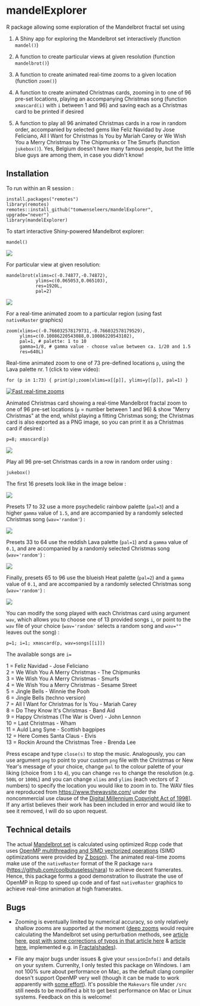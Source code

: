 # mandelExplorer

R package allowing some exploration of the Mandelbrot fractal set using

1.  A Shiny app for exploring the Mandelbrot set interactively (function `mandel()`)

2.  A function to create particular views at given resolution (function `mandelbrot()`)

3.  A function to create animated real-time zooms to a given location (function `zoom()`)

4.  A function to create animated Christmas cards, zooming in to one of 96 pre-set locations, playing an accompanying Christmas song (function `xmascard(i)` with `i` between 1 and 96) and saving each as a Christmas card to be printed if desired

5.  A function to play all 96 animated Christmas cards in a row in random order, accompanied by selected gems like Feliz Navidad by Jose Feliciano, All I Want for Christmas Is You by Mariah Carey or We Wish You a Merry Christmas by The Chipmunks or The Smurfs (function `jukebox()`). Yes, Belgium doesn't have many famous people, but the little blue guys are among them, in case you didn't know!

## Installation

To run within an R session :

```{r}
install.packages("remotes")
library(remotes)
remotes::install_github("tomwenseleers/mandelExplorer", upgrade="never")
library(mandelExplorer)
```

To start interactive Shiny-powered Mandelbrot explorer:

```{r}
mandel()
```

![](inst/png/shiny_app.png)

For particular view at given resolution:

```{r}
mandelbrot(xlims=c(-0.74877,-0.74872),
           ylims=c(0.065053,0.065103), 
           res=1920L,
           pal=2)
```

![](inst/png/mandelbrot.png)

For a real-time animated zoom to a particular region (using fast `nativeRaster` graphics)

```{r}
zoom(xlims=c(-0.766032578179731,-0.766032578179529),     
     ylims=c(0.10086220543088,0.10086220543102),      
     pal=1, # palette: 1 to 10     
     gamma=1/8, # gamma value - choose value between ca. 1/20 and 1.5    
     res=640L)
```

Real-time animated zoom to one of 73 pre-defined locations `p`, using the Lava palette nr. 1 (click to view video):

```{r}
for (p in 1:73) { print(p);zoom(xlims=x[[p]], ylims=y[[p]], pal=1) }
```

[![Fast real-time zooms](./inst/png/preset1.png?raw=true)](https://vimeo.com/783419550)

Animated Christmas card showing a real-time Mandelbrot fractal zoom to one of 96 pre-set locations (`p` = number between 1 and 96) & show "Merry Christmas" at the end, whilst playing a fitting Christmas song; the Christmas card is also exported as a PNG image, so you can print it as a Christmas card if desired :

`p=8; xmascard(p)`

![](inst/png/preset8.png)

Play all 96 pre-set Christmas cards in a row in random order using :

`jukebox()`

The first 16 presets look like in the image below :

![](inst/png/xmascard_presets.png)

Presets 17 to 32 use a more psychedelic rainbow palette (`pal=3`) and a higher `gamma` value of `1.5`, and are accompanied by a randomly selected Christmas song (`wav='random'`) :

![](inst/png/xmascard_presets_17_to_32.png)

Presets 33 to 64 use the reddish Lava palette (`pal=1`) and a `gamma` value of `0.1`, and are accompanied by a randomly selected Christmas song (`wav='random'`) :

![](inst/png/xmascard_presets_33_to_64.png)

Finally, presets 65 to 96 use the blueish Heat palette (`pal=2`) and a `gamma` value of `0.1`, and are accompanied by a randomly selected Christmas song (`wav='random'`) :

![](inst/png/xmascard_presets_65_to_96.png)

You can modify the song played with each Christmas card using argument `wav`, which allows you to choose one of 13 provided songs `i`, or point to the `wav` file of your choice (`wav='random'` selects a random song and `wav=""` leaves out the song) :

`p=1; i=1; xmascard(p, wav=songs[[i]])`

The available songs are `i=`

1 = Feliz Navidad - Jose Feliciano\
2 = We Wish You A Merry Christmas - The Chipmunks\
3 = We Wish You A Merry Christmas - Smurfs\
4 = We Wish You a Merry Christmas - Sesame Street\
5 = Jingle Bells - Winnie the Pooh\
6 = Jingle Bells (techno version)\
7 = All I Want for Christmas for Is You - Mariah Carey\
8 = Do They Know It's Christmas - Band Aid\
9 = Happy Christmas (The War is Over) - John Lennon\
10 = Last Christmas - Wham\
11 = Auld Lang Syne - Scottish bagpipes\
12 = Here Comes Santa Claus - Elvis\
13 = Rockin Around the Christmas Tree - Brenda Lee

Press escape and type `close(s)` to stop the music. Analogously, you can use argument `png` to point to your custom `png` file with the Christmas or New Year's message of your choice, change `pal` to the colour palette of your liking (choice from `1` to `4`), you can change `res` to change the resolution (e.g. `500L` or `1000L`) and you can change `xlims` and `ylims` (each vectors of 2 numbers) to specify the location you would like to zoom in to. The WAV files are reproduced from <https://www.thewavsite.com/> under the noncommercial use clause of the [Digital Millennium Copyright Act of 1998](http://www.copyright.gov/legislation/dmca.pdf)]. If any artist believes their work has been included in error and would like to see it removed, I will do so upon request.

## Technical details

The actual [Mandelbrot set](https://en.wikipedia.org/wiki/Mandelbrot_set "Mandelbrot set") is calculated using optimized Rcpp code that uses [OpenMP multithreading and SIMD vectorized operations](https://stackoverflow.com/questions/48069990/multithreaded-simd-vectorized-mandelbrot-in-r-using-rcpp-openmp) (SIMD optimizations were provided by [Z boson](https://stackoverflow.com/users/2542702/z-boson)). The animated real-time zooms make use of the `nativeRaster` format of the R package `nara` (<https://github.com/coolbutuseless/nara>) to achieve decent framerates. Hence, this package forms a good demonstration to illustrate the use of OpenMP in Rcpp to speed up code and of fast `nativeRaster` graphics to achieve real-time animation at high framerates.

## Bugs

-   Zooming is eventually limited by numerical accuracy, so only relatively shallow zooms are supported at the moment ([deep zooms](https://www.youtube.com/watch?v=pCpLWbHVNhk) would require calculating the Mandelbrot set using perturbation methods, see [article here](http://www.science.eclipse.co.uk/sft_maths.pdf), [post with some corrections of typos in that article here](https://math.stackexchange.com/questions/939270/perturbation-of-mandelbrot-set-fractal) & [article here](https://gbillotey.github.io/Fractalshades-doc/math.html), implemented e.g. in [Fractalshades](https://gbillotey.github.io/Fractalshades-doc/overview.html)).

-   File any major bugs under issues & give your `sessionInfo()` and details on your system. Currenlty, I only tested this package on Windows. I am not 100% sure about performance on Mac, as the default clang compiler doesn't support OpenMP very well (though it can be made to work apparently with [some effort](https://mac.r-project.org/openmp/)). It's possible the `Makevars` file under `/src` still needs to be modified a bit to get best performance on Mac or Linux systems. Feedback on this is welcome!
